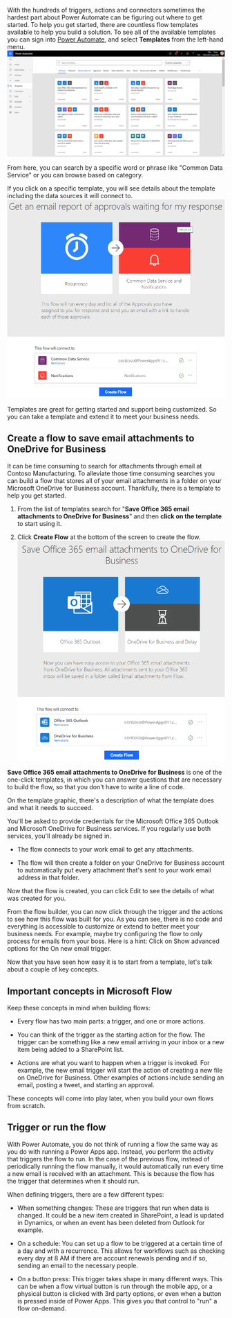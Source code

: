 With the hundreds of triggers, actions and connectors sometimes the hardest part about Power Automate can be figuring out where to get started. To help you get started, there are countless flow templates available to help you build a solution. To see all of the available templates you can sign into [Power Automate](https://ms.flow.microsoft.com/), and select **Templates** from the left-hand menu. 
    [![Power Automate template archive](../media/img1.png)](../media/img1-1.png#lightbox)

From here, you can search by a specific word or phrase like "Common Data Service" or you can browse based on category. 

If you click on a specific template, you will see details about the template including the data sources it will connect to. 
    ![template click in details](../media/img2.png)

Templates are great for getting started and support being customized. So you can take a template and extend it to meet your business needs.

## Create a flow to save email attachments to OneDrive for Business

It can be time consuming to search for attachments through email at Contoso Manufacturing. To alleviate those time consuming searches you can build a flow that stores all of your email attachments in a folder on your Microsoft OneDrive for Business account. Thankfully, there is a template to help you get started. 

1. From the list of templates search for "**Save Office 365 email attachments to OneDrive for Business**" and then **click on the template** to start using it.

2. Click **Create Flow** at the bottom of the screen to create the flow.
    ![Build flow for Office 365 emails](../media/img3.png)

**Save Office 365 email attachments to OneDrive for Business** is one of the one-click templates, in which you can answer questions that are necessary to build the flow, so that you don't have to write a line of code.

On the template graphic, there's a description of what the template does and what it needs to succeed.

You'll be asked to provide credentials for the Microsoft Office 365 Outlook and Microsoft OneDrive for Business services. If you regularly use both services, you'll already be signed in.

- The flow connects to your work email to get any attachments.

- The flow will then create a folder on your OneDrive for Business account to automatically put every attachment that's sent to your work email address in that folder.

Now that the flow is created, you can click Edit to see the details of what was created for you.

From the flow builder, you can now click through the trigger and the actions to see how this flow was built for you. As you can see, there is no code and everything is accessible to customize or extend to better meet your business needs. For example, maybe try configuring the flow to only process for emails from your boss. Here is a hint: Click on Show advanced options for the On new email trigger. 

Now that you have seen how easy it is to start from a template, let's talk about a couple of key concepts.

## Important concepts in Microsoft Flow

Keep these concepts in mind when building flows:

- Every flow has two main parts: a trigger, and one or more actions.

- You can think of the trigger as the starting action for the flow. The trigger can be something like a new email arriving in your inbox or a new item being added to a SharePoint list.

- Actions are what you want to happen when a trigger is invoked. For example, the new email trigger will start the action of creating a new file on OneDrive for Business. Other examples of actions include sending an email, posting a tweet, and starting an approval.

These concepts will come into play later, when you build your own flows from scratch.

## Trigger or run the flow

With Power Automate, you do not think of running a flow the same way as you do with running a Power Apps app. Instead, you perform the activity that triggers the flow to run. In the case of the previous flow, instead of periodically running the flow manually, it would automatically run every time a new email is received with an attachment. This is because the flow has the trigger that determines when it should run. 

When defining triggers, there are a few different types:

- When something changes: These are triggers that run when data is changed. It could be a new item created in SharePoint, a lead is updated in Dynamics, or when an event has been deleted from Outlook for example.

- On a schedule: You can set up a flow to be triggered at a certain time of a day and with a recurrence. This allows for workflows such as checking every day at 8 AM if there are account renewals pending and if so, sending an email to the necessary people.

- On a button press: This trigger takes shape in many different ways. This can be when a flow virtual button is run through the mobile app, or a physical button is clicked with 3rd party options, or even when a button is pressed inside of Power Apps. This gives you that control to "run" a flow on-demand.
